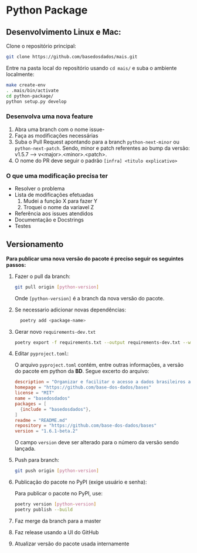 # Python Package

## Desenvolvimento Linux e Mac: 

Clone o repositório principal:

```sh
git clone https://github.com/basedosdados/mais.git
```
Entre na pasta local do repositório usando `cd mais/` e suba o ambiente localmente:

```sh
make create-env
. .mais/bin/activate
cd python-package/
python setup.py develop
```

### Desenvolva uma nova feature

1. Abra uma branch com o nome issue-<X>
2. Faça as modificações necessárias
3. Suba o Pull Request apontando para a branch `python-next-minor` ou `python-next-patch`. 
    Sendo, minor e patch referentes ao bump da versão: v1.5.7 --> v\<major>.\<minor>.\<patch>.
4. O nome do PR deve seguir o padrão
    `[infra] <titulo explicativo>`


### O que uma modificação precisa ter

  
- Resolver o problema
- Lista de modificações efetuadas
    1. Mudei a função X para fazer Y
    2. Troquei o nome da variavel Z
- Referência aos issues atendidos
- Documentação e Docstrings
- Testes
  

## Versionamento

**Para publicar uma nova versão do pacote é preciso seguir os seguintes passos:**

1. Fazer o pull da branch:

    ```bash
    git pull origin [python-version]
    ```
  
    Onde `[python-version]` é a branch da nova versão do pacote.

2. Se necessario adicionar novas dependências:
    ```bash
      poetry add <package-name>
    ```

3. Gerar novo `requirements-dev.txt` 

    ```bash
    poetry export -f requirements.txt --output requirements-dev.txt --without-hashes
    ```

4. Editar `pyproject.toml`:

    O arquivo `pyproject.toml` contém, entre outras informações, a versão do pacote em python da **BD**. Segue excerto do arquivo:

    ```toml
    description = "Organizar e facilitar o acesso a dados brasileiros através de tabelas públicas no BigQuery."
    homepage = "https://github.com/base-dos-dados/bases"
    license = "MIT"
    name = "basedosdados"
    packages = [
      {include = "basedosdados"},
    ]
    readme = "README.md"
    repository = "https://github.com/base-dos-dados/bases"
    version = "1.6.1-beta.2"
    ```
    
    O campo `version` deve ser alterado para o número da versão sendo lançada.

5. Push para branch:

    ```bash
    git push origin [python-version]
    ```

6. Publicação do pacote no PyPI (exige usuário e senha):

    Para publicar o pacote no PyPI, use:
    
    ```bash
    poetry version [python-version]
    poetry publish --build
    ```

7. Faz merge da branch para a master
8. Faz release usando a UI do GitHub
9. Atualizar versão do pacote usada internamente
